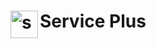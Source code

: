 <h1>
  <img src="https://tva1.sinaimg.cn/large/e6c9d24ely1h3ymi9kbkjj201q01pq2p.jpg" align="left" height="44px" alt="service plus logo"/> 
  <span>Service Plus</span>
</h1>